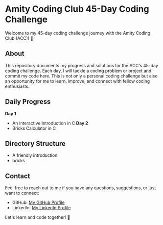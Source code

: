 # Amity Coding Club 45-Day Coding Challenge

Welcome to my 45-day coding challenge journey with the Amity Coding Club (ACC)! 🚀

## About

This repository documents my progress and solutions for the ACC's 45-day coding challenge. Each day, I will tackle a coding problem or project and commit my code here. This is not only a personal coding challenge but also an opportunity for me to learn, improve, and connect with fellow coding enthusiasts.

## Daily Progress

  **Day 1**
  - An Interactive Introduction in C
  **Day 2**
  - Bricks Calculator in C

## Directory Structure

 - A friendly introduction
 - bricks

## Contact

Feel free to reach out to me if you have any questions, suggestions, or just want to connect:

- GitHub: [My GitHub Profile](https://github.com/N4171k)
- LinkedIn: [My LinkedIn Profile](https://www.linkedin.com/in/iamnaitik)

Let's learn and code together! 🌟
